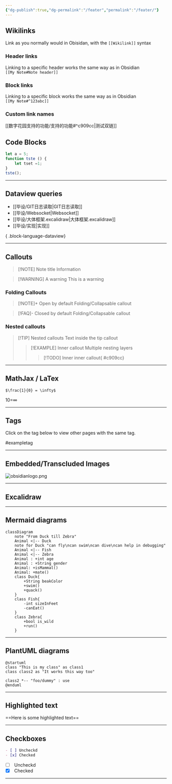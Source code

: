 ```yaml
---
{"dg-publish":true,"dg-permalink":"/feater","permalink":"/feater/"}
---
```




## Wikilinks

Link as you normally would in Obisidan, with the `[[Wikilink]]` syntax

### Header links

Linking to a specific header works the same way as in Obsidian  
`[[My Note#Note header]]`

### Block links

Linking to a specific block works the same way as in Obsidian  
`[[My Note#^123abc]]`

### Custom link names

[[数字花园支持的功能/支持的功能#^c909cc\|测试双链]]


## Code Blocks


```javascript
let a = 5;
function tste () {
	let tset =1;
}
tste();
```

---

## Dataview queries

- [[毕设/GIT日志读取\|GIT日志读取]]
- [[毕设/Websocket\|Websocket]]
- [[毕设/大体框架.excalidraw\|大体框架.excalidraw]]
- [[毕设/实现\|实现]]

{ .block-language-dataview}


---

## Callouts


> [!NOTE] Note title
> Information


> [!WARNING] A warning
> This is a warning


### Folding Callouts


> [!NOTE]+ Open by default
> Folding/Collapsable callout



> [!FAQ]- Closed by default
> Folding/Collapsable callout


### Nested callouts

> [!TIP] Nested callouts
> Text inside the tip callout
> > [!EXAMPLE] Inner callout
> > Multiple nesting layers
> > > [!TODO] Inner inner callout{ #c909cc}


---

## MathJax / LaTex

```
$\frac{1}{0} = \infty$
```

10=∞

---

## Tags

Click on the tag below to view other pages with the same tag.

#exampletag

---

## Embedded/Transcluded Images


![obsidianlogo.png](https://dg-docs.ole.dev/img/user/img/obsidianlogo.png)



---

## Excalidraw

<style> .container {font-family: sans-serif; text-align: center;} .button-wrapper button {z-index: 1;height: 40px; width: 100px; margin: 10px;padding: 5px;} .excalidraw .App-menu_top .buttonList { display: flex;} .excalidraw-wrapper { height: 800px; margin: 50px; position: relative;} :root[dir="ltr"] .excalidraw .layer-ui__wrapper .zen-mode-transition.App-menu_bottom--transition-left {transform: none;} </style><script src="https://cdn.jsdelivr.net/npm/react@17/umd/react.production.min.js"></script><script src="https://cdn.jsdelivr.net/npm/react-dom@17/umd/react-dom.production.min.js"></script><script type="text/javascript" src="https://cdn.jsdelivr.net/npm/@excalidraw/excalidraw@0/dist/excalidraw.production.min.js"></script><div id="人工智能项目excalidraw.md1"></div><script>(function(){const InitialData={"type":"excalidraw","version":2,"source":"https://github.com/zsviczian/obsidian-excalidraw-plugin/releases/tag/2.2.9","elements":[{"type":"rectangle","version":8,"versionNonce":1715691788,"index":"a1","isDeleted":false,"id":"WBYXwR8aJnibegs8DS0cJ","fillStyle":"solid","strokeWidth":2,"strokeStyle":"solid","roughness":1,"opacity":100,"angle":0,"x":222.52242804632817,"y":-122.49146373844223,"strokeColor":"#1e1e1e","backgroundColor":"transparent","width":177.7624969482422,"height":217.5,"seed":1302705548,"groupIds":["sxbJvPY6Urhm9L8jPkcRC"],"frameId":null,"roundness":null,"boundElements":[{"id":"lUwiivJhDsImcFtjSKdtH","type":"arrow"},{"id":"c9jQ5stF3ssVVtH6J95b_","type":"arrow"},{"id":"hKwtr8xQXngILTJj7nCT-","type":"arrow"}],"updated":1720972904104,"link":null,"locked":false},{"type":"rectangle","version":7,"versionNonce":451413428,"index":"a2","isDeleted":false,"id":"PTrVjhRJoXNH71sIO25b5","fillStyle":"solid","strokeWidth":2,"strokeStyle":"solid","roughness":1,"opacity":100,"angle":0,"x":-358.31507347955073,"y":145.00853626155777,"strokeColor":"#1e1e1e","backgroundColor":"transparent","width":212.8249969482422,"height":181,"seed":1290740748,"groupIds":["ULN8bTvYt6QHJfWd22dZF"],"frameId":null,"roundness":null,"boundElements":[{"id":"lUwiivJhDsImcFtjSKdtH","type":"arrow"},{"id":"Xo_o6NKeKyNFLGXuC4A8v","type":"arrow"}],"updated":1720972904104,"link":null,"locked":false},{"type":"rectangle","version":6,"versionNonce":1808490380,"index":"a3","isDeleted":false,"id":"YwTVTmhTp1VHB4-EJcPwA","fillStyle":"solid","strokeWidth":2,"strokeStyle":"solid","roughness":1,"opacity":100,"angle":0,"x":114.04429389105474,"y":163.25853626155777,"strokeColor":"#1e1e1e","backgroundColor":"transparent","width":176.08750915527344,"height":144.5,"seed":772194956,"groupIds":["axe1RCteuWE75f6aEL135"],"frameId":null,"roundness":null,"boundElements":[{"id":"c9jQ5stF3ssVVtH6J95b_","type":"arrow"}],"updated":1720972904104,"link":null,"locked":false},{"type":"rectangle","version":6,"versionNonce":281358132,"index":"a4","isDeleted":false,"id":"qlp61UfjrsPxGHVf-mpqG","fillStyle":"solid","strokeWidth":2,"strokeStyle":"solid","roughness":1,"opacity":100,"angle":0,"x":340.1318030463282,"y":163.25853626155777,"strokeColor":"#1e1e1e","backgroundColor":"transparent","width":161.1750030517578,"height":144.5,"seed":2007404812,"groupIds":["N9lHXaeEJmRKV-K4s5gX9"],"frameId":null,"roundness":null,"boundElements":[{"id":"hKwtr8xQXngILTJj7nCT-","type":"arrow"}],"updated":1720972904104,"link":null,"locked":false},{"type":"rectangle","version":5,"versionNonce":751799820,"index":"a5","isDeleted":false,"id":"U7ia9jYsVysvDMFZdRIFa","fillStyle":"solid","strokeWidth":2,"strokeStyle":"dashed","roughness":1,"opacity":100,"angle":0,"x":-72.02757500542964,"y":-37.491463738442235,"strokeColor":"#1e1e1e","backgroundColor":"transparent","width":244.5500030517578,"height":47.5,"seed":1229492108,"groupIds":[],"frameId":null,"roundness":null,"boundElements":[{"type":"text","id":"nY8JQQXt"}],"updated":1720972904104,"link":null,"locked":false},{"type":"rectangle","version":6,"versionNonce":1950427316,"index":"a6","isDeleted":false,"id":"y3ilkJ1QSxOASOKOBAnNl","fillStyle":"solid","strokeWidth":2,"strokeStyle":"dashed","roughness":1,"opacity":100,"angle":0,"x":-381.77757500542964,"y":-86.24146373844223,"strokeColor":"#1e1e1e","backgroundColor":"transparent","width":259.75,"height":145,"seed":1126612492,"groupIds":[],"frameId":null,"roundness":null,"boundElements":[{"type":"text","id":"JBb59l2u"},{"id":"Xo_o6NKeKyNFLGXuC4A8v","type":"arrow"}],"updated":1720972904104,"link":null,"locked":false},{"type":"line","version":5,"versionNonce":1246358668,"index":"a7","isDeleted":false,"id":"tnrTHjjgmpDIWql4acv57","fillStyle":"solid","strokeWidth":1,"strokeStyle":"solid","roughness":1,"opacity":100,"angle":0,"x":222.52242804632817,"y":-77.99146373844223,"strokeColor":"#000","backgroundColor":"transparent","width":177.7624969482422,"height":0,"seed":1849367692,"groupIds":["sxbJvPY6Urhm9L8jPkcRC"],"frameId":null,"roundness":null,"boundElements":[],"updated":1720972904104,"link":null,"locked":false,"startBinding":null,"endBinding":null,"lastCommittedPoint":null,"startArrowhead":null,"endArrowhead":null,"points":[[0,0],[177.7624969482422,0]]},{"type":"line","version":5,"versionNonce":1224864308,"index":"a8","isDeleted":false,"id":"0Z6xwZPcGDceALronrLZe","fillStyle":"solid","strokeWidth":1,"strokeStyle":"solid","roughness":1,"opacity":100,"angle":0,"x":222.52242804632817,"y":11.008536261557765,"strokeColor":"#000","backgroundColor":"transparent","width":177.7624969482422,"height":0,"seed":608152332,"groupIds":["sxbJvPY6Urhm9L8jPkcRC"],"frameId":null,"roundness":null,"boundElements":[],"updated":1720972904104,"link":null,"locked":false,"startBinding":null,"endBinding":null,"lastCommittedPoint":null,"startArrowhead":null,"endArrowhead":null,"points":[[0,0],[177.7624969482422,0]]},{"type":"line","version":5,"versionNonce":905214732,"index":"a9","isDeleted":false,"id":"sq58eN3AHgCocB5r8gj72","fillStyle":"solid","strokeWidth":1,"strokeStyle":"solid","roughness":1,"opacity":100,"angle":0,"x":-358.31507347955073,"y":189.50853626155777,"strokeColor":"#000","backgroundColor":"transparent","width":212.8249969482422,"height":0,"seed":2007918988,"groupIds":["ULN8bTvYt6QHJfWd22dZF"],"frameId":null,"roundness":null,"boundElements":[],"updated":1720972904104,"link":null,"locked":false,"startBinding":null,"endBinding":null,"lastCommittedPoint":null,"startArrowhead":null,"endArrowhead":null,"points":[[0,0],[212.8249969482422,0]]},{"type":"line","version":5,"versionNonce":770542516,"index":"aA","isDeleted":false,"id":"O1JH8RWuZMSIo8OQAig5Y","fillStyle":"solid","strokeWidth":1,"strokeStyle":"solid","roughness":1,"opacity":100,"angle":0,"x":-358.31507347955073,"y":242.00853626155777,"strokeColor":"#000","backgroundColor":"transparent","width":212.8249969482422,"height":0,"seed":465655820,"groupIds":["ULN8bTvYt6QHJfWd22dZF"],"frameId":null,"roundness":null,"boundElements":[],"updated":1720972904104,"link":null,"locked":false,"startBinding":null,"endBinding":null,"lastCommittedPoint":null,"startArrowhead":null,"endArrowhead":null,"points":[[0,0],[212.8249969482422,0]]},{"type":"line","version":5,"versionNonce":441006476,"index":"aB","isDeleted":false,"id":"dSi716C8luBu9SU8US-KF","fillStyle":"solid","strokeWidth":1,"strokeStyle":"solid","roughness":1,"opacity":100,"angle":0,"x":114.04429389105474,"y":207.75853626155777,"strokeColor":"#000","backgroundColor":"transparent","width":176.08750915527344,"height":0,"seed":1282569868,"groupIds":["axe1RCteuWE75f6aEL135"],"frameId":null,"roundness":null,"boundElements":[],"updated":1720972904104,"link":null,"locked":false,"startBinding":null,"endBinding":null,"lastCommittedPoint":null,"startArrowhead":null,"endArrowhead":null,"points":[[0,0],[176.08750915527344,0]]},{"type":"line","version":5,"versionNonce":1965684020,"index":"aC","isDeleted":false,"id":"P6bequ9tmVqkm5DE77kCk","fillStyle":"solid","strokeWidth":1,"strokeStyle":"solid","roughness":1,"opacity":100,"angle":0,"x":114.04429389105474,"y":260.25853626155777,"strokeColor":"#000","backgroundColor":"transparent","width":176.08750915527344,"height":0,"seed":914081036,"groupIds":["axe1RCteuWE75f6aEL135"],"frameId":null,"roundness":null,"boundElements":[],"updated":1720972904104,"link":null,"locked":false,"startBinding":null,"endBinding":null,"lastCommittedPoint":null,"startArrowhead":null,"endArrowhead":null,"points":[[0,0],[176.08750915527344,0]]},{"type":"line","version":5,"versionNonce":1115826188,"index":"aD","isDeleted":false,"id":"8fUlLRQipfRpuIwfA3u4Z","fillStyle":"solid","strokeWidth":1,"strokeStyle":"solid","roughness":1,"opacity":100,"angle":0,"x":340.1318030463282,"y":207.75853626155777,"strokeColor":"#000","backgroundColor":"transparent","width":161.1750030517578,"height":0,"seed":1599554444,"groupIds":["N9lHXaeEJmRKV-K4s5gX9"],"frameId":null,"roundness":null,"boundElements":[],"updated":1720972904104,"link":null,"locked":false,"startBinding":null,"endBinding":null,"lastCommittedPoint":null,"startArrowhead":null,"endArrowhead":null,"points":[[0,0],[161.1750030517578,0]]},{"type":"line","version":5,"versionNonce":1008545460,"index":"aE","isDeleted":false,"id":"EG79tLV7o1KbklOq4uNiu","fillStyle":"solid","strokeWidth":1,"strokeStyle":"solid","roughness":1,"opacity":100,"angle":0,"x":340.1318030463282,"y":260.25853626155777,"strokeColor":"#000","backgroundColor":"transparent","width":161.1750030517578,"height":0,"seed":222229004,"groupIds":["N9lHXaeEJmRKV-K4s5gX9"],"frameId":null,"roundness":null,"boundElements":[],"updated":1720972904104,"link":null,"locked":false,"startBinding":null,"endBinding":null,"lastCommittedPoint":null,"startArrowhead":null,"endArrowhead":null,"points":[[0,0],[161.1750030517578,0]]},{"type":"arrow","version":7,"versionNonce":43599500,"index":"aF","isDeleted":false,"id":"lUwiivJhDsImcFtjSKdtH","fillStyle":"solid","strokeWidth":2,"strokeStyle":"solid","roughness":1,"opacity":100,"angle":0,"x":205.76242499457032,"y":36.68753626155777,"strokeColor":"#1e1e1e","backgroundColor":"transparent","width":350.75299999999993,"height":154.68300000000002,"seed":791466124,"groupIds":[],"frameId":null,"roundness":{"type":2},"boundElements":[],"updated":1720972904104,"link":null,"locked":false,"startBinding":{"elementId":"WBYXwR8aJnibegs8DS0cJ","focus":-0.02292109872672573,"gap":16.26000305175785},"endBinding":{"elementId":"PTrVjhRJoXNH71sIO25b5","focus":0.02513916028579804,"gap":1},"lastCommittedPoint":null,"startArrowhead":"triangle_outline","endArrowhead":null,"points":[[0,0],[-350.75299999999993,154.68300000000002]]},{"type":"arrow","version":7,"versionNonce":57489460,"index":"aG","isDeleted":false,"id":"c9jQ5stF3ssVVtH6J95b_","fillStyle":"solid","strokeWidth":2,"strokeStyle":"solid","roughness":1,"opacity":100,"angle":0,"x":210.63142499457035,"y":109.44353626155777,"strokeColor":"#1e1e1e","backgroundColor":"transparent","width":8.043000000000006,"height":53.315,"seed":1155194636,"groupIds":[],"frameId":null,"roundness":{"type":2},"boundElements":[],"updated":1720972904104,"link":null,"locked":false,"startBinding":{"elementId":"WBYXwR8aJnibegs8DS0cJ","focus":0.7463153471806226,"gap":13.935000000000002},"endBinding":{"elementId":"YwTVTmhTp1VHB4-EJcPwA","focus":-0.12019904603260446,"gap":1},"lastCommittedPoint":null,"startArrowhead":"triangle_outline","endArrowhead":null,"points":[[0,0],[-8.043000000000006,53.315]]},{"type":"arrow","version":7,"versionNonce":524850444,"index":"aH","isDeleted":false,"id":"hKwtr8xQXngILTJj7nCT-","fillStyle":"solid","strokeWidth":2,"strokeStyle":"solid","roughness":1,"opacity":100,"angle":0,"x":412.1764249945703,"y":109.44353626155777,"strokeColor":"#1e1e1e","backgroundColor":"transparent","width":8.043000000000006,"height":53.315,"seed":1187192204,"groupIds":[],"frameId":null,"roundness":{"type":2},"boundElements":[],"updated":1720972904104,"link":null,"locked":false,"startBinding":{"elementId":"WBYXwR8aJnibegs8DS0cJ","focus":-0.74631999211118,"gap":13.935000000000002},"endBinding":{"elementId":"qlp61UfjrsPxGHVf-mpqG","focus":0.12988124250274985,"gap":1},"lastCommittedPoint":null,"startArrowhead":"triangle_outline","endArrowhead":null,"points":[[0,0],[8.043000000000006,53.315]]},{"type":"arrow","version":9,"versionNonce":434020748,"index":"aI","isDeleted":false,"id":"Xo_o6NKeKyNFLGXuC4A8v","fillStyle":"solid","strokeWidth":2,"strokeStyle":"dotted","roughness":1,"opacity":100,"angle":0,"x":-251.90257500542964,"y":59.758536261557765,"strokeColor":"#1e1e1e","backgroundColor":"transparent","width":0,"height":84.25,"seed":236948492,"groupIds":[],"frameId":null,"roundness":{"type":2},"boundElements":[],"updated":1720972908782,"link":null,"locked":false,"startBinding":{"elementId":"y3ilkJ1QSxOASOKOBAnNl","gap":1,"focus":0},"endBinding":{"elementId":"PTrVjhRJoXNH71sIO25b5","gap":1,"focus":0},"lastCommittedPoint":null,"startArrowhead":null,"endArrowhead":null,"points":[[0,0],[0,84.25]]},{"type":"text","version":5,"versionNonce":906630028,"index":"aJ","isDeleted":false,"id":"p6Ul7CnZ","fillStyle":"solid","strokeWidth":2,"strokeStyle":"solid","roughness":1,"opacity":100,"angle":0,"x":271.2911772833887,"y":-117.49146373844223,"strokeColor":"#1e1e1e","backgroundColor":"transparent","width":58.09996032714844,"height":25,"seed":1021979276,"groupIds":["sxbJvPY6Urhm9L8jPkcRC"],"frameId":null,"roundness":null,"boundElements":[],"updated":1720972904104,"link":null,"locked":false,"fontSize":20,"fontFamily":1,"text":"Animal","rawText":"Animal","textAlign":"left","verticalAlign":"middle","containerId":null,"originalText":"Animal","autoResize":true,"lineHeight":1.25},{"type":"text","version":5,"versionNonce":368818996,"index":"aK","isDeleted":false,"id":"HmRSpsdQ","fillStyle":"solid","strokeWidth":2,"strokeStyle":"solid","roughness":1,"opacity":100,"angle":0,"x":230.02242804632817,"y":-68.99146373844223,"strokeColor":"#1e1e1e","backgroundColor":"transparent","width":81.8199462890625,"height":25,"seed":635238668,"groupIds":["sxbJvPY6Urhm9L8jPkcRC"],"frameId":null,"roundness":null,"boundElements":[],"updated":1720972904104,"link":null,"locked":false,"fontSize":20,"fontFamily":1,"text":"+int age","rawText":"+int age","textAlign":"left","verticalAlign":"middle","containerId":null,"originalText":"+int age","autoResize":true,"lineHeight":1.25},{"type":"text","version":5,"versionNonce":622313996,"index":"aL","isDeleted":false,"id":"yS7pDyxM","fillStyle":"solid","strokeWidth":2,"strokeStyle":"solid","roughness":1,"opacity":100,"angle":0,"x":230.02242804632817,"y":-32.491463738442235,"strokeColor":"#1e1e1e","backgroundColor":"transparent","width":139.51988220214844,"height":25,"seed":879884172,"groupIds":["sxbJvPY6Urhm9L8jPkcRC"],"frameId":null,"roundness":null,"boundElements":[],"updated":1720972904104,"link":null,"locked":false,"fontSize":20,"fontFamily":1,"text":"+String gender","rawText":"+String gender","textAlign":"left","verticalAlign":"middle","containerId":null,"originalText":"+String gender","autoResize":true,"lineHeight":1.25},{"type":"text","version":5,"versionNonce":717632692,"index":"aM","isDeleted":false,"id":"H2BZmxD7","fillStyle":"solid","strokeWidth":2,"strokeStyle":"solid","roughness":1,"opacity":100,"angle":0,"x":230.02242804632817,"y":16.008536261557765,"strokeColor":"#1e1e1e","backgroundColor":"transparent","width":115.37991333007812,"height":25,"seed":1424172556,"groupIds":["sxbJvPY6Urhm9L8jPkcRC"],"frameId":null,"roundness":null,"boundElements":[],"updated":1720972904104,"link":null,"locked":false,"fontSize":20,"fontFamily":1,"text":"+isMammal()","rawText":"+isMammal()","textAlign":"left","verticalAlign":"middle","containerId":null,"originalText":"+isMammal()","autoResize":true,"lineHeight":1.25},{"type":"text","version":5,"versionNonce":1936433292,"index":"aN","isDeleted":false,"id":"adtxc0Mt","fillStyle":"solid","strokeWidth":2,"strokeStyle":"solid","roughness":1,"opacity":100,"angle":0,"x":230.02242804632817,"y":52.508536261557765,"strokeColor":"#1e1e1e","backgroundColor":"transparent","width":75.79994201660156,"height":25,"seed":1546290316,"groupIds":["sxbJvPY6Urhm9L8jPkcRC"],"frameId":null,"roundness":null,"boundElements":[],"updated":1720972904104,"link":null,"locked":false,"fontSize":20,"fontFamily":1,"text":"+mate()","rawText":"+mate()","textAlign":"left","verticalAlign":"middle","containerId":null,"originalText":"+mate()","autoResize":true,"lineHeight":1.25},{"type":"text","version":5,"versionNonce":50691636,"index":"aO","isDeleted":false,"id":"Acqb3RdK","fillStyle":"solid","strokeWidth":2,"strokeStyle":"solid","roughness":1,"opacity":100,"angle":0,"x":-280.56507538689937,"y":150.00853626155777,"strokeColor":"#1e1e1e","backgroundColor":"transparent","width":46.739959716796875,"height":25,"seed":1879184140,"groupIds":["ULN8bTvYt6QHJfWd22dZF"],"frameId":null,"roundness":null,"boundElements":[],"updated":1720972904104,"link":null,"locked":false,"fontSize":20,"fontFamily":1,"text":"Duck","rawText":"Duck","textAlign":"left","verticalAlign":"middle","containerId":null,"originalText":"Duck","autoResize":true,"lineHeight":1.25},{"type":"text","version":5,"versionNonce":952086284,"index":"aP","isDeleted":false,"id":"qnjKNWtf","fillStyle":"solid","strokeWidth":2,"strokeStyle":"solid","roughness":1,"opacity":100,"angle":0,"x":-350.81507347955073,"y":198.50853626155777,"strokeColor":"#1e1e1e","backgroundColor":"transparent","width":171.37985229492188,"height":25,"seed":1860424076,"groupIds":["ULN8bTvYt6QHJfWd22dZF"],"frameId":null,"roundness":null,"boundElements":[],"updated":1720972904104,"link":null,"locked":false,"fontSize":20,"fontFamily":1,"text":"+String beakColor","rawText":"+String beakColor","textAlign":"left","verticalAlign":"middle","containerId":null,"originalText":"+String beakColor","autoResize":true,"lineHeight":1.25},{"type":"text","version":5,"versionNonce":2006947764,"index":"aQ","isDeleted":false,"id":"VlXebmjn","fillStyle":"solid","strokeWidth":2,"strokeStyle":"solid","roughness":1,"opacity":100,"angle":0,"x":-350.81507347955073,"y":247.00853626155777,"strokeColor":"#1e1e1e","backgroundColor":"transparent","width":67.63993835449219,"height":25,"seed":1477033996,"groupIds":["ULN8bTvYt6QHJfWd22dZF"],"frameId":null,"roundness":null,"boundElements":[],"updated":1720972904104,"link":null,"locked":false,"fontSize":20,"fontFamily":1,"text":"+swim()","rawText":"+swim()","textAlign":"left","verticalAlign":"middle","containerId":null,"originalText":"+swim()","autoResize":true,"lineHeight":1.25},{"type":"text","version":5,"versionNonce":93187468,"index":"aR","isDeleted":false,"id":"uGSgzlb0","fillStyle":"solid","strokeWidth":2,"strokeStyle":"solid","roughness":1,"opacity":100,"angle":0,"x":-350.81507347955073,"y":283.50853626155777,"strokeColor":"#1e1e1e","backgroundColor":"transparent","width":82.95994567871094,"height":25,"seed":862838412,"groupIds":["ULN8bTvYt6QHJfWd22dZF"],"frameId":null,"roundness":null,"boundElements":[],"updated":1720972904104,"link":null,"locked":false,"fontSize":20,"fontFamily":1,"text":"+quack()","rawText":"+quack()","textAlign":"left","verticalAlign":"middle","containerId":null,"originalText":"+quack()","autoResize":true,"lineHeight":1.25},{"type":"text","version":5,"versionNonce":1421508916,"index":"aS","isDeleted":false,"id":"j7OcLbhu","fillStyle":"solid","strokeWidth":2,"strokeStyle":"solid","roughness":1,"opacity":100,"angle":0,"x":178.26929808722173,"y":168.25853626155777,"strokeColor":"#1e1e1e","backgroundColor":"transparent","width":36.59996032714844,"height":25,"seed":2043292940,"groupIds":["axe1RCteuWE75f6aEL135"],"frameId":null,"roundness":null,"boundElements":[],"updated":1720972904104,"link":null,"locked":false,"fontSize":20,"fontFamily":1,"text":"Fish","rawText":"Fish","textAlign":"left","verticalAlign":"middle","containerId":null,"originalText":"Fish","autoResize":true,"lineHeight":1.25},{"type":"text","version":5,"versionNonce":1259363340,"index":"aT","isDeleted":false,"id":"klzT1a5F","fillStyle":"solid","strokeWidth":2,"strokeStyle":"solid","roughness":1,"opacity":100,"angle":0,"x":121.54429389105474,"y":216.75853626155777,"strokeColor":"#1e1e1e","backgroundColor":"transparent","width":145.75985717773438,"height":25,"seed":2090380172,"groupIds":["axe1RCteuWE75f6aEL135"],"frameId":null,"roundness":null,"boundElements":[],"updated":1720972904104,"link":null,"locked":false,"fontSize":20,"fontFamily":1,"text":"-int sizeInFeet","rawText":"-int sizeInFeet","textAlign":"left","verticalAlign":"middle","containerId":null,"originalText":"-int sizeInFeet","autoResize":true,"lineHeight":1.25},{"type":"text","version":5,"versionNonce":1908161204,"index":"aU","isDeleted":false,"id":"toqALAq1","fillStyle":"solid","strokeWidth":2,"strokeStyle":"solid","roughness":1,"opacity":100,"angle":0,"x":121.54429389105474,"y":265.25853626155777,"strokeColor":"#1e1e1e","backgroundColor":"transparent","width":94.11993408203125,"height":25,"seed":1309891084,"groupIds":["axe1RCteuWE75f6aEL135"],"frameId":null,"roundness":null,"boundElements":[],"updated":1720972904104,"link":null,"locked":false,"fontSize":20,"fontFamily":1,"text":"-canEat()","rawText":"-canEat()","textAlign":"left","verticalAlign":"middle","containerId":null,"originalText":"-canEat()","autoResize":true,"lineHeight":1.25},{"type":"text","version":5,"versionNonce":1128331916,"index":"aV","isDeleted":false,"id":"1bNrfkXp","fillStyle":"solid","strokeWidth":2,"strokeStyle":"solid","roughness":1,"opacity":100,"angle":0,"x":387.6505522833887,"y":168.25853626155777,"strokeColor":"#1e1e1e","backgroundColor":"transparent","width":58.979949951171875,"height":25,"seed":691288204,"groupIds":["N9lHXaeEJmRKV-K4s5gX9"],"frameId":null,"roundness":null,"boundElements":[],"updated":1720972904104,"link":null,"locked":false,"fontSize":20,"fontFamily":1,"text":"Zebra","rawText":"Zebra","textAlign":"left","verticalAlign":"middle","containerId":null,"originalText":"Zebra","autoResize":true,"lineHeight":1.25},{"type":"text","version":5,"versionNonce":1229636660,"index":"aW","isDeleted":false,"id":"30PMARxg","fillStyle":"solid","strokeWidth":2,"strokeStyle":"solid","roughness":1,"opacity":100,"angle":0,"x":347.6318030463282,"y":216.75853626155777,"strokeColor":"#1e1e1e","backgroundColor":"transparent","width":125.03988647460938,"height":25,"seed":1505052428,"groupIds":["N9lHXaeEJmRKV-K4s5gX9"],"frameId":null,"roundness":null,"boundElements":[],"updated":1720972904104,"link":null,"locked":false,"fontSize":20,"fontFamily":1,"text":"+bool is_wild","rawText":"+bool is_wild","textAlign":"left","verticalAlign":"middle","containerId":null,"originalText":"+bool is_wild","autoResize":true,"lineHeight":1.25},{"type":"text","version":5,"versionNonce":1490667788,"index":"aX","isDeleted":false,"id":"4QWCxDfp","fillStyle":"solid","strokeWidth":2,"strokeStyle":"solid","roughness":1,"opacity":100,"angle":0,"x":347.6318030463282,"y":265.25853626155777,"strokeColor":"#1e1e1e","backgroundColor":"transparent","width":56.859954833984375,"height":25,"seed":605062540,"groupIds":["N9lHXaeEJmRKV-K4s5gX9"],"frameId":null,"roundness":null,"boundElements":[],"updated":1720972904104,"link":null,"locked":false,"fontSize":20,"fontFamily":1,"text":"+run()","rawText":"+run()","textAlign":"left","verticalAlign":"middle","containerId":null,"originalText":"+run()","autoResize":true,"lineHeight":1.25},{"type":"text","version":6,"versionNonce":290201012,"index":"aY","isDeleted":false,"id":"nY8JQQXt","fillStyle":"solid","strokeWidth":2,"strokeStyle":"solid","roughness":1,"opacity":100,"angle":0,"x":-32.04852532281245,"y":-23.741463738442235,"strokeColor":"#000","backgroundColor":"transparent","width":164.59190368652344,"height":20,"seed":763360268,"groupIds":[],"frameId":null,"roundness":null,"boundElements":[],"updated":1720972904104,"link":null,"locked":false,"fontSize":16,"fontFamily":1,"text":"From Duck till Zebra","rawText":"From Duck till Zebra","textAlign":"center","verticalAlign":"middle","containerId":"U7ia9jYsVysvDMFZdRIFa","originalText":"From Duck till Zebra","autoResize":true,"lineHeight":1.25},{"type":"text","version":6,"versionNonce":257214348,"index":"aZ","isDeleted":false,"id":"JBb59l2u","fillStyle":"solid","strokeWidth":2,"strokeStyle":"solid","roughness":1,"opacity":100,"angle":0,"x":-354.502520073789,"y":-33.741463738442235,"strokeColor":"#000","backgroundColor":"transparent","width":205.19989013671875,"height":40,"seed":1677562508,"groupIds":[],"frameId":null,"roundness":null,"boundElements":[],"updated":1720972904104,"link":null,"locked":false,"fontSize":16,"fontFamily":1,"text":"can fly\\ncan swim\\ncan\ndive\\ncan help in debugging","rawText":"can fly\\ncan swim\\ncan dive\\ncan help in debugging","textAlign":"center","verticalAlign":"middle","containerId":"y3ilkJ1QSxOASOKOBAnNl","originalText":"can fly\\ncan swim\\ncan dive\\ncan help in debugging","autoResize":true,"lineHeight":1.25},{"type":"embeddable","version":79,"versionNonce":1486443660,"index":"aa","isDeleted":true,"id":"P2DrxR2nhb6JrQ0AAkWDm","fillStyle":"solid","strokeWidth":2,"strokeStyle":"solid","roughness":1,"opacity":100,"angle":0,"x":-315.30807199785784,"y":-144.84394418039628,"strokeColor":"#1e1e1e","backgroundColor":"transparent","width":697.6000366210938,"height":318.4000244140625,"seed":1187708456,"groupIds":[],"frameId":null,"roundness":{"type":3},"boundElements":[],"updated":1720972908699,"link":"http://111.0.123.204:8000/","locked":false,"scale":[0.5263157894736842,0.5263157894736842]}],"appState":{"theme":"light","viewBackgroundColor":"#ffffff","currentItemStrokeColor":"#1e1e1e","currentItemBackgroundColor":"transparent","currentItemFillStyle":"solid","currentItemStrokeWidth":2,"currentItemStrokeStyle":"solid","currentItemRoughness":1,"currentItemOpacity":100,"currentItemFontFamily":1,"currentItemFontSize":20,"currentItemTextAlign":"left","currentItemStartArrowhead":null,"currentItemEndArrowhead":"arrow","scrollX":552.9853844536718,"scrollY":267.2039576349266,"zoom":{"value":1},"currentItemRoundness":"round","gridSize":null,"gridColor":{"Bold":"#C9C9C9FF","Regular":"#EDEDEDFF"},"currentStrokeOptions":null,"previousGridSize":null,"frameRendering":{"enabled":true,"clip":true,"name":true,"outline":true},"objectsSnapModeEnabled":false},"files":{}};InitialData.scrollToContent=true;App=()=>{const e=React.useRef(null),t=React.useRef(null),[n,i]=React.useState({width:void 0,height:void 0});return React.useEffect(()=>{i({width:t.current.getBoundingClientRect().width,height:t.current.getBoundingClientRect().height});const e=()=>{i({width:t.current.getBoundingClientRect().width,height:t.current.getBoundingClientRect().height})};return window.addEventListener("resize",e),()=>window.removeEventListener("resize",e)},[t]),React.createElement(React.Fragment,null,React.createElement("div",{className:"excalidraw-wrapper",ref:t},React.createElement(ExcalidrawLib.Excalidraw,{ref:e,width:n.width,height:n.height,initialData:InitialData,viewModeEnabled:!0,zenModeEnabled:!0,gridModeEnabled:!1})))},excalidrawWrapper=document.getElementById("人工智能项目excalidraw.md1");ReactDOM.render(React.createElement(App),excalidrawWrapper);})();</script>

---

## Mermaid diagrams

```mermaid
classDiagram
    note "From Duck till Zebra"
    Animal <|-- Duck
    note for Duck "can fly\ncan swim\ncan dive\ncan help in debugging"
    Animal <|-- Fish
    Animal <|-- Zebra
    Animal : +int age
    Animal : +String gender
    Animal: +isMammal()
    Animal: +mate()
    class Duck{
        +String beakColor
        +swim()
        +quack()
    }
    class Fish{
        -int sizeInFeet
        -canEat()
    }
    class Zebra{
        +bool is_wild
        +run()
    }
```

---

## PlantUML diagrams

```plantuml
@startuml
class "This is my class" as class1
class class2 as "It works this way too"

class2 *-- "foo/dummy" : use
@enduml
```

---

## Highlighted text

==Here is some highlighted text==

---

## Checkboxes

```markdown
- [ ] Uncheckd
- [x] Checked
```

- [ ]  Uncheckd
- [x]  Checked

---

